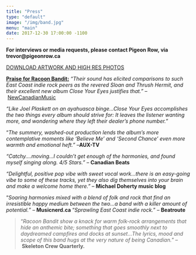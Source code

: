 ```yaml
---
title: "Press"
type: "default"
image: "/img/band.jpg"
menu: "main"
date: 2017-12-30 17:00:00 -1100
---
```

<p style="text-align: left;"><strong>For interviews or media requests, please contact Pigeon Row, via trevor@pigeonrow.ca</strong></p>
<p><a href="https://www.dropbox.com/sh/9icyfyt0ut0cbf0/AAAenTCjOJPDD1QCveNGmCCja?dl=0" target="_blank">DOWNLOAD ARTWORK AND HIGH RES PHOTOS</a></p>
<p><strong><span style="text-decoration: underline;">Praise for Racoon Bandit:</span></strong> <em>&#8220;Their sound has elicited comparisons to such East Coast indie rock peers as the revered Sloan and Thrush Hermit, and their excellent new album Close Your Eyes justifies that.&#8221;</em> &#8211; <a href="https://www.facebook.com/NewCanadianMusic" data-hovercard="/ajax/hovercard/page.php?id=213685182077848">NewCanadianMusic</a></p>
<p><em>&#8220;Like Joel Plaskett on an ayahuasca binge&#8230;Close Your Eyes accomplishes the two things every album should strive for: It leaves the listener wanting more, and wondering where they left their dealer’s phone number.&#8221;</em></p>
<p>&#8220;<em>The summery, washed-out production lends the album’s more contemplative moments like &#8216;Believe Me&#8217; and &#8216;Second Chance&#8217; even more warmth and emotional heft.&#8221;</em> &#8211;<strong>AUX-TV</strong></p>
<p><em>&#8220;Catchy&#8230;.moving&#8230;I couldn’t get enough of the harmonies, and found myself singing along. 4/5 Stars.&#8221;</em> &#8211; <strong>Canadian Beats</strong></p>
<p><em>&#8220;Delightful, positive pop vibe with sweet vocal work&#8230;there is an easy-going vibe to some of these tracks, yet they also dig themselves into your brain and make a welcome home there.&#8221;</em> &#8211; <strong>Michael Doherty music blog</strong></p>
<p>“<em>Soaring harmonies mixed with a blend of folk and rock that find an irresistible happy medium between the two…a band with a killer amount of potential.</em>” – <strong>Musicnerd.ca</strong> “<em>Sprawling East Coast indie rock.</em>” – <strong>Beatroute</strong></p>
<blockquote><p>“<em>Racoon Bandit show a knack for warm folk-rock arrangements that hide an anthemic bite; something that goes smoothly next to daydreamed campfires and docks at sunset…The lyrics, mood and scope of this band hugs at the very nature of being Canadian.</em>” –<strong> Skeleton Crew Quarterly.</strong></p></blockquote>
